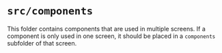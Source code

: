 # `src/components`

This folder contains components that are used in multiple screens.
If a component is only used in one screen, it should be placed in a `components` subfolder of that screen.

